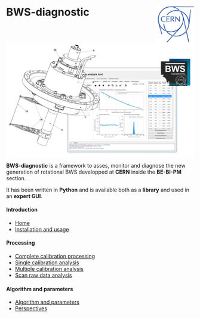 # BWS-diagnostic<img src="images/cern_logo_2.jpg" width="100" align=right>

<img src="images/BWS_application_illustration.jpg" width="800" align=center>

**BWS-diagnostic** is a framework to asses, monitor and diagnose the new generation of rotational BWS developped at **CERN** inside the **BE-BI-PM** section.

It has been written in **Python** and is available both as a **library** and used in an **expert GUI**.

#### Introduction

- [Home](https://github.com/LionelGarcia/BWS-diagnostic/blob/master/wiki/Home)
- [Installation and usage](https://github.com/LionelGarcia/BWS-diagnostic/blob/master/wiki/Installation-and-usage)

#### Processing

- [Complete calibration processing](https://github.com/LionelGarcia/BWS-diagnostic/blob/master/wiki/Complete-calibration-processing)
- [Single calibration analysis](https://github.com/LionelGarcia/BWS-diagnostic/blob/master/wiki/Single-calibration-analysis)
- [Multiple calibration analysis](https://github.com/LionelGarcia/BWS-diagnostic/blob/master/wiki/Multiple-calibration-analysis)
- [Scan raw data analysis](https://github.com/LionelGarcia/BWS-diagnostic/blob/master/wiki/Scan-raw-data-analysis)

#### Algorithm and parameters

- [Algorithm and parameters](https://github.com/LionelGarcia/BWS-diagnostic/blob/master/wiki/Algorithm-and-parameters)
- [Perspectives](https://github.com/LionelGarcia/BWS-diagnostic/blob/master/wiki/Perspectives)



